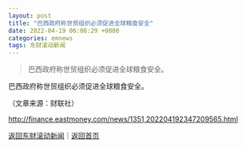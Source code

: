 ```yaml
---
layout: post
title: "巴西政府称世贸组织必须促进全球粮食安全"
date: 2022-04-19 06:08:29 +0800
categories: emnews
tags: 东财滚动新闻
---
```

> 巴西政府称世贸组织必须促进全球粮食安全。

<p>巴西政府称世贸组织必须促进全球粮食安全。</p><p class="em_media">（文章来源：财联社）</p>

<http://finance.eastmoney.com/news/1351,202204192347209565.html>

[返回东财滚动新闻](//finews.withounder.com/emnews/)｜[返回首页](//finews.withounder.com/)